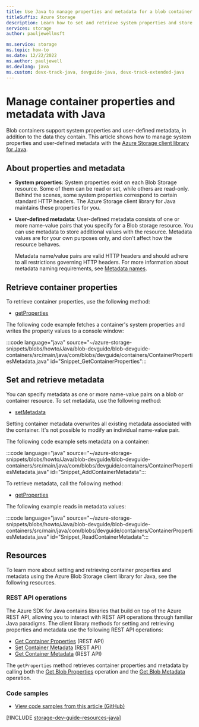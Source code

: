 ```yaml
---
title: Use Java to manage properties and metadata for a blob container
titleSuffix: Azure Storage
description: Learn how to set and retrieve system properties and store custom metadata on blob containers in your Azure Storage account using the Java client library.
services: storage
author: pauljewellmsft

ms.service: storage
ms.topic: how-to
ms.date: 12/22/2022
ms.author: pauljewell
ms.devlang: java
ms.custom: devx-track-java, devguide-java, devx-track-extended-java
---
```


# Manage container properties and metadata with Java

Blob containers support system properties and user-defined metadata, in addition to the data they contain. This article shows how to manage system properties and user-defined metadata with the [Azure Storage client library for Java](/java/api/overview/azure/storage-blob-readme).

## About properties and metadata

- **System properties**: System properties exist on each Blob Storage resource. Some of them can be read or set, while others are read-only. Behind the scenes, some system properties correspond to certain standard HTTP headers. The Azure Storage client library for Java maintains these properties for you.

- **User-defined metadata**: User-defined metadata consists of one or more name-value pairs that you specify for a Blob storage resource. You can use metadata to store additional values with the resource. Metadata values are for your own purposes only, and don't affect how the resource behaves.

    Metadata name/value pairs are valid HTTP headers and should adhere to all restrictions governing HTTP headers. For more information about metadata naming requirements, see [Metadata names](/rest/api/storageservices/naming-and-referencing-containers--blobs--and-metadata#metadata-names).

## Retrieve container properties

To retrieve container properties, use the following method:

- [getProperties](/java/api/com.azure.storage.blob.blobcontainerclient)

The following code example fetches a container's system properties and writes the property values to a console window:

:::code language="java" source="~/azure-storage-snippets/blobs/howto/Java/blob-devguide/blob-devguide-containers/src/main/java/com/blobs/devguide/containers/ContainerPropertiesMetadata.java" id="Snippet_GetContainerProperties":::

## Set and retrieve metadata

You can specify metadata as one or more name-value pairs on a blob or container resource. To set metadata, use the following method:

- [setMetadata](/java/api/com.azure.storage.blob.blobcontainerclient)

Setting container metadata overwrites all existing metadata associated with the container. It's not possible to modify an individual name-value pair.

The following code example sets metadata on a container:

:::code language="java" source="~/azure-storage-snippets/blobs/howto/Java/blob-devguide/blob-devguide-containers/src/main/java/com/blobs/devguide/containers/ContainerPropertiesMetadata.java" id="Snippet_AddContainerMetadata":::

To retrieve metadata, call the following method:

- [getProperties](/java/api/com.azure.storage.blob.blobcontainerclient)

The following example reads in metadata values: 

:::code language="java" source="~/azure-storage-snippets/blobs/howto/Java/blob-devguide/blob-devguide-containers/src/main/java/com/blobs/devguide/containers/ContainerPropertiesMetadata.java" id="Snippet_ReadContainerMetadata":::

## Resources

To learn more about setting and retrieving container properties and metadata using the Azure Blob Storage client library for Java, see the following resources.

### REST API operations

The Azure SDK for Java contains libraries that build on top of the Azure REST API, allowing you to interact with REST API operations through familiar Java paradigms. The client library methods for setting and retrieving properties and metadata use the following REST API operations:

- [Get Container Properties](/rest/api/storageservices/get-container-properties) (REST API)
- [Set Container Metadata](/rest/api/storageservices/set-container-metadata) (REST API)
- [Get Container Metadata](/rest/api/storageservices/get-container-metadata) (REST API)

The `getProperties` method retrieves container properties and metadata by calling both the [Get Blob Properties](/rest/api/storageservices/get-blob-properties) operation and the [Get Blob Metadata](/rest/api/storageservices/get-blob-metadata) operation.

### Code samples

- [View code samples from this article (GitHub)](https://github.com/Azure-Samples/AzureStorageSnippets/blob/master/blobs/howto/Java/blob-devguide/blob-devguide-containers/src/main/java/com/blobs/devguide/containers/ContainerPropertiesMetadata.java)

[!INCLUDE [storage-dev-guide-resources-java](../../../includes/storage-dev-guides/storage-dev-guide-resources-java.md)]
